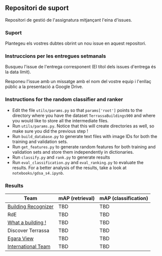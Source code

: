 ## Repositori de suport

Repositori de gestió de l'assignatura mitjançant l'eina d'issues.

### Suport
Plantegeu els vostres dubtes obrint un nou issue en aquest repositori.

### Instruccions per les entregues setmanals

Busqueu l'issue de l'entrega corresponent (El títol dels issues d'entrega és la data límit).

Responeu l'issue amb un missatge amb el nom del vostre equip i l'enllaç públic a la presentació a Google Drive.


### Instructions for the random classifier and ranker

- Edit the file `utils/params.py` so that `params['root']` points to the directory where you have the dataset `TerrassaBuildings900` and where you would like to store all the intermediate files.
- Run `utils/params.py`. Notice that this will create directories as well, so make sure you did the previous step ! 
- Run `build_database.py` to generate text files with image IDs for both the training and validation sets.
- Run `get_features.py` to generate random features for both training and validation sets and store them independently in dictionaries.
- Run `classify.py` and `rank.py` to generate results
- Run `eval_classification.py` and `eval_ranking.py` to evaluate the results. For a better analysis of the results, take a look at `notebooks/gdsa_s4.ipynb`. 

### Results

| Team                  | mAP (retrieval) | mAP (classification) |
| -------------         | --------------- | -------------------- |
| [Building Recognizer](http://gdsa-upc.github.io/Building-Recognizer/)   | TBD             | TBD                  |
| RdE                   | TBD             | TBD                  |
| [What a building !](http://gdsa-upc.github.io/What-a-building-App/)     | TBD             | TBD                  |
| Discover Terrassa     | TBD             | TBD                  |
| [Egara View](http://gdsa-upc.github.io/Egara-View/)            | TBD             | TBD                  |
| [International Team](http://gdsa-upc.github.io/International-Team/)    | TBD             | TBD                  |

